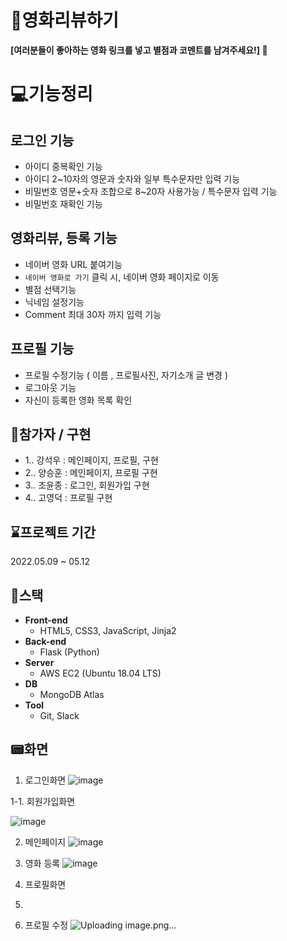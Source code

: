 # :movie_camera:영화리뷰하기

**[여러분들이 좋아하는 영화 링크를 넣고 별점과 코멘트를 남겨주세요!]  :speech_balloon:**  


# :computer:기능정리

## 로그인 기능

- 아이디 중복확인 기능
- 아이디 2~10자의 영문과 숫자와 일부 특수문자만 입력 기능
- 비밀번호 영문+숫자 조합으로 8~20자 사용가능 / 특수문자 입력 기능
- 비밀번호 재확인 기능 

## 영화리뷰, 등록 기능

- 네이버 영화 URL 붙여기능
- `네이버 영화로 가기` 클릭 시, 네이버 영화 페이지로 이동
- 별점 선택기능
- 닉네임 설정기능
- Comment 최대 30자 까지 입력 기능

## 프로필 기능
- 프로필 수정기능 ( 이름 , 프로필사진, 자기소개 글 변경 )
- 로그아웃 기능
- 자신이 등록한 영화 목록 확인

## :man:참가자 / 구현

* 1.. 강석우 : 메인페이지, 프로필, 구현
* 2.. 양승훈 : 메인페이지, 프로필 구현
* 3.. 조윤종 : 로그인, 회원가입 구현
* 4.. 고영덕 : 프로필 구현

###
:hourglass:프로젝트 기간
---
2022.05.09 ~ 05.12

###
:hammer:스택
---

* __Front-end__
  + HTML5, CSS3, JavaScript, Jinja2
* __Back-end__
  + Flask (Python)
* __Server__ 
  + AWS EC2 (Ubuntu 18.04 LTS)
* __DB__
  + MongoDB Atlas
* __Tool__
  + Git, Slack

## :pager:화면

1. 로그인화면
![image](https://user-images.githubusercontent.com/103364805/167999174-94672974-22d1-4b22-b630-3f8f3d6a8bd9.png)

1-1. 회원가입화면

![image](https://user-images.githubusercontent.com/103364805/167999452-56a9f493-e517-45bb-9b3b-4f2885bf673f.png)

2. 메인페이지
![image](https://user-images.githubusercontent.com/103364805/168003391-29158b76-5f0c-4336-ad7a-b452b452db67.png)

3. 영화 등록
![image](https://user-images.githubusercontent.com/103364805/167999680-d4edb2de-9938-4a7f-8e3f-cc26fb3ca229.png)

4. 프로필화면
5. 

5. 프로필 수정
![Uploading image.png…]()

 
